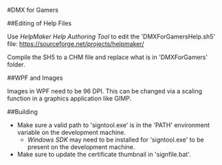 #DMX for Gamers

##Editing of Help Files

Use *HelpMaker Help Authoring Tool* to edit the 'DMXForGamersHelp.sh5' file: https://sourceforge.net/projects/helpmaker/

Compile the SH5 to a CHM file and replace what is in 'DMXForGamers' folder.

##WPF and Images

Images in WPF need to be 96 DPI. This can be changed via a scaling function in a graphics application like GIMP.

##Building

- Make sure a valid path to 'signtool.exe' is in the 'PATH' environment variable on the development machine.
	- *Windows SDK* may need to be installed for 'signtool.exe' to be present on the development machine.
- Make sure to update the certificate thumbnail in 'signfile.bat'.